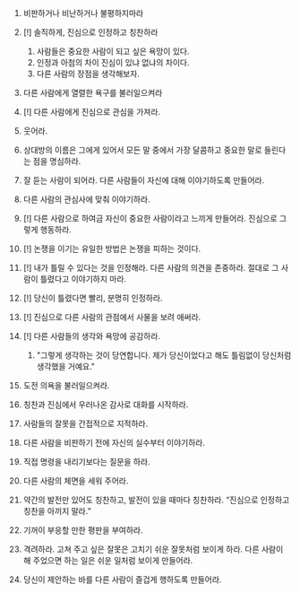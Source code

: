 1. 비판하거나 비난하거나 불평하지마라
2. [!] 솔직하게, 진심으로 인정하고 칭찬하라
	1. 사람들은 중요한 사람이 되고 싶은 욕망이 있다.
	2. 인정과 아첨의 차이 진심이 있냐 없냐의 차이다.
	3. 다른 사람의 장점을 생각해보자.
3. 다른 사람에게 열렬한 욕구를 불러일으켜라

1. [!] 다른 사람에게 진심으로 관심을 가져라.  
2. 웃어라.  
3. 상대방의 이름은 그에게 있어서 모든 말 중에서 가장 달콤하고 중요한 말로 들린다는 점을 명심하라.  
4. 잘 듣는 사람이 되어라. 다른 사람들이 자신에 대해 이야기하도록 만들어라.  
5. 다른 사람의 관심사에 맞춰 이야기하라.  
6. [!] 다른 사람으로 하여금 자신이 중요한 사람이라고 느끼게 만들어라. 진심으로 그렇게 행동하라.

1. [!] 논쟁을 이기는 유일한 방법은 논쟁을 피하는 것이다.
2. [!] 내가 틀릴 수 있다는 것을 인정해라. 다른 사람의 의견을 존중하라. 절대로 그 사람이 틀렸다고 이야기하지 마라.
3. [!] 당신이 틀렸다면 빨리, 분명히 인정하라.
4. [!] 진심으로 다른 사람의 관점에서 사물을 보려 애써라.
5. [!] 다른 사람들의 생각와 욕망에 공감하라.
	1. "그렇게 생각하는 것이 당연합니다. 제가 당신이었다고 해도 틀림없이 당신처럼 생각했을 거예요."
6. 도전 의욕을 불러일으켜라.

1. 칭찬과 진심에서 우러나온 감사로 대화를 시작하라.  
2. 사람들의 잘못을 간접적으로 지적하라.  
3. 다른 사람을 비판하기 전에 자신의 실수부터 이야기하라.  
4. 직접 명령을 내리기보다는 질문을 하라. 
5. 다른 사람의 체면을 세워 주어라. 
6. 약간의 발전만 있어도 칭찬하고, 발전이 있을 때마다 칭찬하라. “진심으로 인정하고 칭찬을 아끼지 말라.” 
7. 기꺼이 부응할 만한 평판을 부여하라.  
8. 격려하라. 고쳐 주고 싶은 잘못은 고치기 쉬운 잘못처럼 보이게 하라. 다른 사람이 해 주었으면 하는 일은 쉬운 일처럼 보이게 만들어라.  
9. 당신이 제안하는 바를 다른 사람이 즐겁게 행하도록 만들어라.